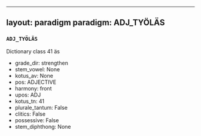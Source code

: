 
---
layout: paradigm
paradigm: ADJ_TYÖLÄS
---
### ` ADJ_TYÖLÄS `

Dictionary class 41 äs
* grade_dir: strengthen
* stem_vowel: None
* kotus_av: None
* pos: ADJECTIVE
* harmony: front
* upos: ADJ
* kotus_tn: 41
* plurale_tantum: False
* clitics: False
* possessive: False
* stem_diphthong: None
